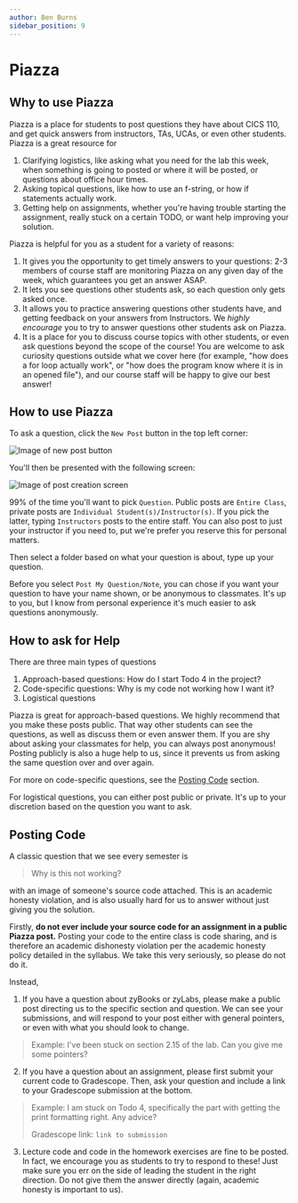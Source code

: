 ```yaml
---
author: Ben Burns
sidebar_position: 9
---
```


# Piazza

## Why to use Piazza

Piazza is a place for students to post questions they have about CICS 110, and get quick answers from instructors, TAs, UCAs, or even other students. Piazza is a great resource for

1. Clarifying logistics, like asking what you need for the lab this week, when something is going to posted or where it will be posted, or questions about office hour times.
2. Asking topical questions, like how to use an f-string, or how if statements actually work.
3. Getting help on assignments, whether you're having trouble starting the assignment, really stuck on a certain TODO, or want help improving your solution.

Piazza is helpful for you as a student for a variety of reasons:

1. It gives you the opportunity to get timely answers to your questions: 2-3 members of course staff are monitoring Piazza on any given day of the week, which guarantees you get an answer ASAP.
2. It lets you see questions other students ask, so each question only gets asked once.
3. It allows you to practice answering questions other students have, and getting feedback on your answers from Instructors. We *highly encourage* you to try to answer questions other students ask on Piazza.
4. It is a place for you to discuss course topics with other students, or even ask questions beyond the scope of the course! You are welcome to ask curiosity questions outside what we cover here (for example, "how does a for loop actually work", or "how does the program know where it is in an opened file"), and our course staff will be happy to give our best answer!

## How to use Piazza

To ask a question, click the `New Post` button in the top left corner:

<div style={{textAlign: 'center'}}>
  <img
    src={require('./new-post.png').default}
    alt="Image of new post button"
  />
</div>

You'll then be presented with the following screen:

<div style={{textAlign: 'center'}}>
  <img
    src={require('./create.png').default}
    alt="Image of post creation screen"
  />
</div>

99% of the time you'll want to pick `Question`.
Public posts are `Entire Class`, private posts are `Individual Student(s)/Instructor(s)`.
If you pick the latter, typing `Instructors` posts to the entire staff.
You can also post to just your instructor if you need to, put we're prefer you reserve this for personal matters.

Then select a folder based on what your question is about, type up your question.

Before you select `Post My Question/Note`, you can chose if you want your question to have your name shown, or be anonymous to classmates.
It's up to you, but I know from personal experience it's much easier to ask questions anonymously.

## How to ask for Help

There are three main types of questions

1. Approach-based questions: How do I start Todo 4 in the project? 
2. Code-specific questions: Why is my code not working how I want it?
3. Logistical questions

Piazza is great for approach-based questions. We highly recommend that you make these posts public. That way other students can see the questions, as well as discuss them or even answer them. If you are shy about asking your classmates for help, you can always post anonymous! Posting publicly is also a huge help to us, since it prevents us from asking the same question over and over again.

For more on code-specific questions, see the [Posting Code](#posting-code) section.

For logistical questions, you can either post public or private. It's up to your discretion based on the question you want to ask.

## Posting Code

A classic question that we see every semester is
> Why is this not working?

with an image of someone's source code attached. This is an academic honesty violation, and is also usually hard for us to answer without just giving you the solution.

Firstly, **do not ever include your source code for an assignment in a public Piazza post.**
Posting your code to the entire class is code sharing, and is therefore an academic dishonesty violation per the academic honesty policy detailed in the syllabus.
We take this very seriously, so please do not do it.

Instead,

1. If you have a question about zyBooks or zyLabs, please make a public post directing us to the specific section and question. We can see your submissions, and will respond to your post either with general pointers, or even with what you should look to change.

> Example:
> I've been stuck on section 2.15 of the lab. Can you give me some pointers?

2. If you have a question about an assignment, please first submit your current code to Gradescope. Then, ask your question and include a link to your Gradescope submission at the bottom.

> Example:
> I am stuck on Todo 4, specifically the part with getting the print formatting right. Any advice?
> 
> Gradescope link: `link to submission`

3. Lecture code and code in the homework exercises are fine to be posted. In fact, we encourage you as students to try to respond to these! Just make sure you err on the side of leading the student in the right direction. Do not give them the answer directly (again, academic honesty is important to us).

